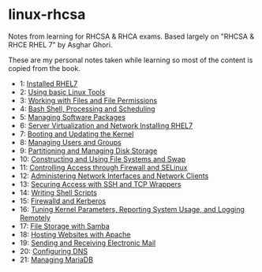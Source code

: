 # linux-rhcsa

Notes from learning for RHCSA &amp; RHCA exams. Based largely on "RHCSA & RHCE RHEL 7" by Asghar Ghori. 

These are my personal notes taken while learning so most of the content is copied from the book.

* 1: [Installed RHEL7](installing_rhel7.md)
* 2: [Using basic Linux Tools](basic_linux_tools.md)
* 3: [Working with Files and File Permissions](files_and_file_permissions.md)
* 4: [Bash Shell, Processing and Scheduling](bash_processing_scheduling.md)
* 5: [Managing Software Packages](software_packages.md)
* 6: [Server Virtualization and Network Installing RHEL7](server_virtualization_network_installing.md)
* 7: [Booting and Updating the Kernel](booting_kernel_logging.md)
* 8: [Managing Users and Groups](users_and_groups.md)
* 9: [Partitioning and Managing Disk Storage](partitioning_managing_disk_storage.md)
* 10: [Constructing and Using File Systems and Swap](constructing_using_file_systems.md)
* 11: [Controlling Access through Firewall and SELinux](firewall_and_SELinux.md)
* 12: [Administering Network Interfaces and Network Clients](network_interfaces_and_clients.md)
* 13: [Securing Access with SSH and TCP Wrappers](ssh_tcp_wrappers.md)
* 14: [Writing Shell Scripts](writing_shell_scripts.md)
* 15: [Firewalld and Kerberos](firewalld_and_kerberos.md)
* 16: [Tuning Kernel Parameters, Reporting System Usage, and Logging Remotely](kernel_parameters.md)
* 17: [File Storage with Samba](file_storage_with_samba.md)
* 18: [Hosting Websites with Apache](hosting_with_apache.md)
* 19: [Sending and Receiving Electronic Mail](electronic_mail.md)
* 20: [Configuring DNS](configuring_dns.md)
* 21: [Managing MariaDB](mariadb.md)